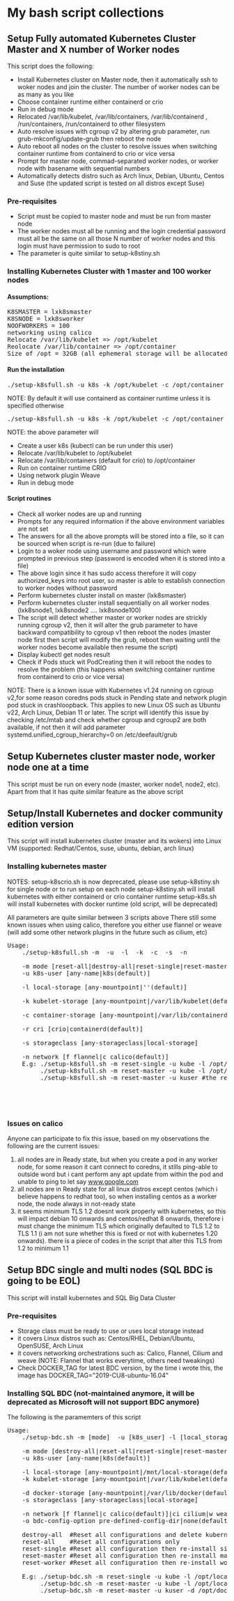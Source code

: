 # My bash script collections

## Setup Fully automated Kubernetes Cluster Master and X number of Worker nodes
This script does the following:
- Install Kubernetes cluster on Master node, then it automatically ssh to woker nodes and join the cluster. The number of worker nodes can be as many as you like
- Choose container runtime either containerd or crio
- Run in debug mode
- Relocated /var/lib/kubelet, /var/lib/containers, /var/lib/containerd , /run/containers, /run/containerd to other filesystem
- Auto resolve issues with cgroup v2 by altering grub parameter, run grub-mkconfig/update-grub then reboot the node
- Auto reboot all nodes on the cluster to resolve issues when switching container runtime from containerd to crio or vice versa
- Prompt for master node, commad-separated worker nodes, or worker node with basename with sequential numbers
- Automatically detects distro such as Arch linux, Debian, Ubuntu, Centos and Suse (the updated script is tested on all distros except Suse)

### Pre-requisites
- Script must be copied to master node and must be run from master node
- The worker nodes must all be running and the login credential password must all be the same on all those N number of worker nodes and this login must have permission to sudo to root
- The parameter is quite similar to setup-k8stiny.sh

### Installing Kubernetes Cluster with 1 master and 100 worker nodes
#### Assumptions: 
<pre>
K8SMASTER = lxk8smaster
K8SNODE = lxk8sworker
NOOFWORKERS = 100
networking using calico
Relocate /var/lib/kubelet => /opt/kubelet
Reolocate /var/lib/container => /opt/container
Size of /opt = 32GB (all ephemeral storage will be allocated here)
</pre>
#### Run the installation
<pre>
./setup-k8sfull.sh -u k8s -k /opt/kubelet -c /opt/container -n c
</pre>
NOTE: By default it will use containerd as container runtime unless it is specified otherwise
<pre>
./setup-k8sfull.sh -u k8s -k /opt/kubelet -c /opt/container -r crio -n w -d
</pre>
NOTE: the above parameter will 
- Create a user k8s (kubectl can be run under this user)
- Relocate /var/lib/kubelet to /opt/kubelet
- Relocate /var/lib/containers (default for crio) to /opt/container
- Run on container runtime CRIO
- Using network plugin Weave
- Run in debug mode

#### Script routines
- Check all worker nodes are up and running
- Prompts for any required information if the above environment variables are not set
- The answers for all the above prompts will be stored into a file, so it can be sourced when script is re-run (due to failure)
- Login to a woker node using username and password which were prompted in previous step (password is encoded when it is stored into a file)
- The above login since it has sudo access therefore it will copy authorized_keys into root user, so master is able to establish connection to worker nodes without password
- Perform kubernetes cluster install on master (lxk8smaster)
- Perform kubernetes cluster install sequentially on all worker nodes (lxk8snode1, lxk8snode2 .... lxk8snode100)
- The script will detect whether master or worker nodes are strickly running cgroup v2, then it will alter the grub parameter to have backward compatibility to cgroup v1 then reboot the nodes (master node first then script will modify the grub, reboot then waiting until the worker nodes become available then resume the script)
- Display kubectl get nodes result
- Check if Pods stuck wit PodCreating then it will reboot the nodes to resolve the problem (this happens when switching container runtime from containerd to crio or vice versa)

NOTE:
There is a known issue with Kubernetes v1.24 running on cgroup v2,for some reason coredns pods stuck in Pending state and network plugin pod stuck in crashloopback. This applies to new Linux OS such as Ubuntu v22, Arch Linux, Debian 11 or later. The script will identify this issue by checking /etc/mtab and check whether cgroup and cgroup2 are both available, if not then it will add parameter systemd.unified_cgroup_hierarchy=0 on /etc/deefault/grub



## Setup Kubernetes cluster master node, worker node one at a time
This script must be run on every node (master, worker node1, node2, etc). Apart from that it has quite similar feature as the above script


## Setup/Install Kubernetes and docker community edition version
This script will install kubernetes cluster (master and its wokers) into Linux VM (supported: Redhat/Centos, suse, ubuntu, debian, arch linux)

### Installing kubernetes master
NOTES:
setup-k8scrio.sh is now deprecated, please use setup-k8stiny.sh for single node or to run setup on each node 
setup-k8stiny.sh will install kubernetes with either containerd or crio container runtime
setup-k8s.sh will install kubernetes with docker runtime (old script, will be deprecated)

All parameters are quite similar between 3 scripts above
There still some known issues when using calico, therefore you either use flannel or weave (will add some other network plugins in the future such as cilium, etc)


<pre>
Usage:
    ./setup-k8sfull.sh -m <mode> -u <k8s_user> -l <local_storage_path> -k <kubelet_storage> -c <container_storage> -s <storage_class> -n <network-plugin>

    -m mode [reset-all|destroy-all|reset-single|reset-master|reset-worker|single|''(default)]
    -u k8s-user [any-name|k8s(default)]

    -l local-storage [any-mountpoint|''(default)]

    -k kubelet-storage [any-mountpoint|/var/lib/kubelet(default)]

    -c container-storage [any-mountpoint|/var/lib/containerd(default for containerd) /var/lib/containers(default for crio)]

    -r cri [crio|containerd(default)]

    -s storageclass [any-storageclass|local-storage]

    -n network [f flannel|c calico(default)]
    E.g: ./setup-k8sfull.sh -m reset-single -u kube -l /opt/local-storage -k /opt/kubelet -n f
         ./setup-k8sfull.sh -m reset-master -u kube -l /opt/local-storage -s csi-rbd-ceph #using storageclass csi-rbd-ceph and calico network(default)
         ./setup-k8sfull.sh -m reset-master -u kuser #the rest parameters will be using default values

       

 </pre>

### Issues on calico
Anyone can participate to fix this issue, based on my observations the following are the current issues:
1. all nodes are in Ready state, but when you create a pod in any worker node, for some reason it cant connect to coredns, it stills ping-able to outside word but i cant perform any apt update from within the pod and unable to ping to let say www.google.com
2. all nodes are in Ready state for all linux distros except centos (which i believe happens to redhat too), so when installing centos as a worker node, the node always in not-ready state
3. it seems minimum TLS 1.2 doesnt work properly with kubernetes, so this will impact debian 10 onwards and centos/redhat 8 onwards, therefore i must change the minimum TLS which originally defaulted to TLS 1.2 to TLS 1.1 (i am not sure whether this is fixed or not with kubernetes 1.20 onwards). there is a piece of codes in the script that alter this TLS from 1.2 to minimum 1.1



## Setup BDC single and multi nodes (SQL BDC is going to be EOL)
This script will install kubernetes and SQL Big Data Cluster

### Pre-requisites
- Storage class must be ready to use or uses local storage instead
- it covers Linux distros such as: Centos/RHEL, Debian/Ubuntu, OpenSUSE, Arch Linux
- it covers networking orchestrations such as: Calico, Flannel, Cilium and weave (NOTE: Flannel that works everytime, others need tweakings)
- Check DOCKER_TAG for latest BDC version, by the time i wrote this, the image has DOCKER_TAG="2019-CU8-ubuntu-16.04"

### Installing SQL BDC (not-maintained anymore, it will be deprecated as Microsoft will not support BDC anymore)
The following is the paramemters of this script
<pre>
Usage:
    ./setup-bdc.sh -m [mode]  -u [k8s_user] -l [local_storage_path] -k [kubelet_storage] -d [docker_storage] -s [storage_class] -o [bdc-config-optio] -n [network-plugin]

    -m mode [destroy-all|reset-all|reset-single|reset-master|reset-worker|single|''(default)]
    -u k8s-user [any-name|k8s(default)]

    -l local-storage [any-mountpoint|/mnt/local-storage(default)]
    -k kubelet-storage [any-mountpoint|/var/lib/kubelet(default)]

    -d docker-storage [any-mountpoint|/var/lib/docker(default)]
    -s storageclass [any-storageclass|local-storage]

    -n network [f flannel|c calico(default)]|ci cilium|w weave
    -o bdc-config-option pre-defined-config-dir|none(default)

    destroy-all  #Reset all configurations and delete kubernetes packages
    reset-all    #Reset all configurations only
    reset-single #Reset all configuration then re-install single BDC cluster
    reset-master #Reset all configuration then re-install master BDC cluster
    reset-worker #Reset all configuration then re-install worker BDC cluster (requires BDC cluster master)

    E.g: ./setup-bdc.sh -m reset-single -u kube -l /opt/local-storage -k /opt/kubelet -d /opt/docker -n f
         ./setup-bdc.sh -m reset-master -u kube -l /opt/local-storage -d /opt/docker -s csi-rbd-ceph #using storageclass csi-rbd-ceph and calico network(default)
         ./setup-bdc.sh -m reset-master -u kuser -d /opt/docker #the rest parameters will be using default values

</pre>
